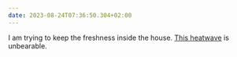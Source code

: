 ```yaml
---
date: 2023-08-24T07:36:50.304+02:00
---
```


I am trying to keep the freshness inside the house. [This heatwave](https://www.swissinfo.ch/eng/sci-tech/climate-records-tumble-as-switzerland-swelters-in-heatwave/48752472) is unbearable.
